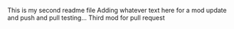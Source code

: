 This is my second readme file
Adding whatever text here for a mod update and push and pull testing...
Third mod for pull request
